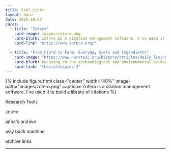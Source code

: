 ```yaml
---
title: Cool Links
layout: base
date: 2025-10-03
cards: 
  - title: "Zotero"
    card-image: images/zotero.png
    card-blurb: Zotero is a citation management software. I've used it to build a library of citations.
    card-link: "https://www.zotero.org/"

  - title: "From Fjord to Farm: Everyday Diets and Ingredients"
    card-image: "https://www.hurstwic.org/history/articles/daily_living/pix/jonsbok_whale_flensing_illumination.jpg"
    card-blurb: Focusing on the archaeological and environmental evidence, this chapter reconstructs the daily diet of the Viking Age, highlighting key ingredients, farming practices, and seasonal food cycles.
    card-link: "thesis/chapter-2"
---
```


{% include figure.html
  class="center"
  width="40%"
  image-path="images/zotero.png"
  caption= Zotero is a citation management software. I've used it to build a library of citations
%}


Research Tools

zotero

anna's archive

way back machine

archive links

---